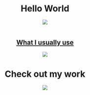 <div align = "center">
<h1>Hello World</h1>
    <img align = "center" src = "https://i.pinimg.com/originals/d0/00/b3/d000b3641dcec6b05f48f3c6b76ff6ad.gif" width = "max" height = "auto">
</div>
<br/>
<div align="center">
</div>
<p align="center">
  <a href="https://skillicons.dev">
      <h2 align = "center">What I usually use</h2>
      <div align = "center">
        <img src="https://skillicons.dev/icons?i=idea,react,java,spring,python,docker,js,html,css,bootstrap,ruby,rails" />
      </div>
  </a>
</p>
<div align = "center">
<h1>Check out my work</h1>
    <img align = "center" src = "https://media1.giphy.com/media/v1.Y2lkPTc5MGI3NjExdHhmaDQ5c2YyeGxraWpicXo4ejNrMGdpamRkbjEydWY1MjRrenNzNCZlcD12MV9pbnRlcm5hbF9naWZfYnlfaWQmY3Q9Zw/26BRzQS5HXcEWM7du/giphy.gif" width = "max" height = "auto">
</div>
